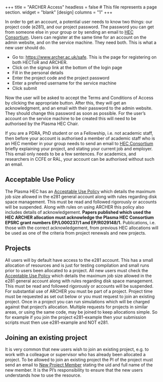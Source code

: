 +++
title = "ARCHER Access"
headless = false  # This file represents a page section.
widget = "blank"
[design]
  columns = "1"
+++

In order to get an account, a potential user needs to know two things: our 
project code (e281), and our project password. The password you can get from 
someone else in your group or by sending an email to
[HEC Consortium](mailto:t.d.arber@warwick.ac.uk?Subject=HEC%20Consortium). Users can
register at the same time for an account on the admin website, and on the 
service machine. They need both. This is what a new user should do.

- Go to: https://www.archer.ac.uk/safe. This is the page for registering on
  both HECToR and ARCHER.
- Click on the signup link at the bottom of the login page
- Fill in the personal details
- Enter the project code and the project password
- Enter a preferred username for the service machine
- Click submit

Now the user will be asked to accept the Terms and Conditions of Access by 
clicking the appropriate button. After this, they will get an acknowledgment, 
and an email with their password to the admin website. They should change this 
password as soon as possible. For the user’s account on the service machine to 
be created this will need to be authorised by the Plasma HEC Chair.

If you are a PDRA, PhD student or on a Fellowship, i.e. not academic staff, 
then before your account is authorised a member of academic staff who is an 
HEC member in your group needs to send an email to
[HEC Consortium](mailto:t.d.arber@warwick.ac.uk?Subject=HEC%20Consortium)
briefly explaining your project, and stating your current job and employer.
This email only needs to be a few sentences. For academics, and researchers in
CCFE or RAL, your account can be authorised without such an email.

## Acceptable Use Policy

The Plasma HEC has an
[Acceptable Use Policy](/policy) which details the maximum job size 
allowed in the e281 general account along with rules regarding disk space 
management. This must be read and followed rigorously or accounts will be 
suspended. Along with rules on using ARCHER this policy also includes details 
of acknowledgement. **Papers published which used the HEC ARCHER allocation must 
acknowledge the Plasma HEC Consortium EPSRC grant numbers EP/L000237/1 and 
EP/R029148/1.** Publications, i.e. those with the correct acknowledgement, from 
previous HEC allocations will be used as one of the criteria from project 
renewals and new projects.

## Projects

All users will by default have access to the e281 account. This has a small 
allocation of resources and is just for testing compilation and small runs 
prior to users been allocated to a project. All new users must check the 
[Acceptable Use Policy](/policy) which details the maximum job size 
allowed in the e281 general account along with rules regarding disk space 
management. This must be read and followed rigorously or accounts will be 
suspended. For substantial 
use of ARCHER you must be part of a project. Project time must be requested as 
set out below or you must request to join an existing project. Once in a 
project you can run simulations which will be charged against that project’s 
allocation. Multiple requests for projects in similar areas, or using the same 
code, may be joined to keep allocations simple. So for example if you join the 
project e281-example then your submission scripts must then use e281-example 
and NOT e281.

## Joining an existing project

It is very common that new users wish to join an existing project, e.g. to 
work with a colleague or supervisor who has already been allocated a project. 
To be allowed to join an existing project the PI of the project must send an 
email to
[New Project Member](mailto:t.d.arber@warwick.ac.uk?Subject=HEC%20Consortium)
stating the uid and full name of the new member.
It is the PI’s responsibility to ensure that the new users understands how to 
use the resource.
